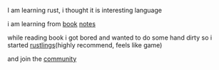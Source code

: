 I am learning rust, i thought it is interesting language

i am learning from [book](https://doc.rust-lang.org/book/) [notes](https://docs.google.com/document/d/1GKeHDiyM0FpNi7EBIs3tnvUk0IvRpLAWvuf4rB2OvJ4/edit?usp=sharing)

while reading book i got bored and wanted to do some hand dirty so i started [rustlings](https://github.com/rust-lang/rustlings)(highly recommend, feels like game)

and join the [community](https://www.reddit.com/r/rust/)